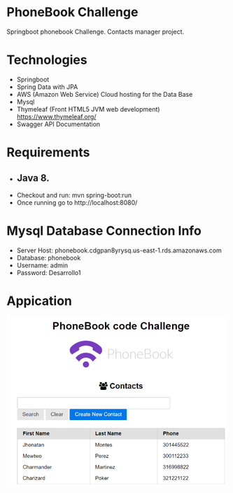 # PhoneBook Challenge
Springboot phonebook Challenge.
Contacts manager project.

# Technologies
- Springboot
- Spring Data with JPA  
- AWS (Amazon Web Service) Cloud hosting for the Data Base
- Mysql
- Thymeleaf (Front HTML5 JVM web development) https://www.thymeleaf.org/
- Swagger API Documentation

Requirements
====

- Java 8.
  -
- Checkout and run: mvn spring-boot:run
- Once running go to http://localhost:8080/

# Mysql Database Connection Info
- Server Host: phonebook.cdgpan8yrysq.us-east-1.rds.amazonaws.com
- Database: phonebook
- Username: admin
- Password: Desarrollo1

# Appication
![img.png](img.png)
